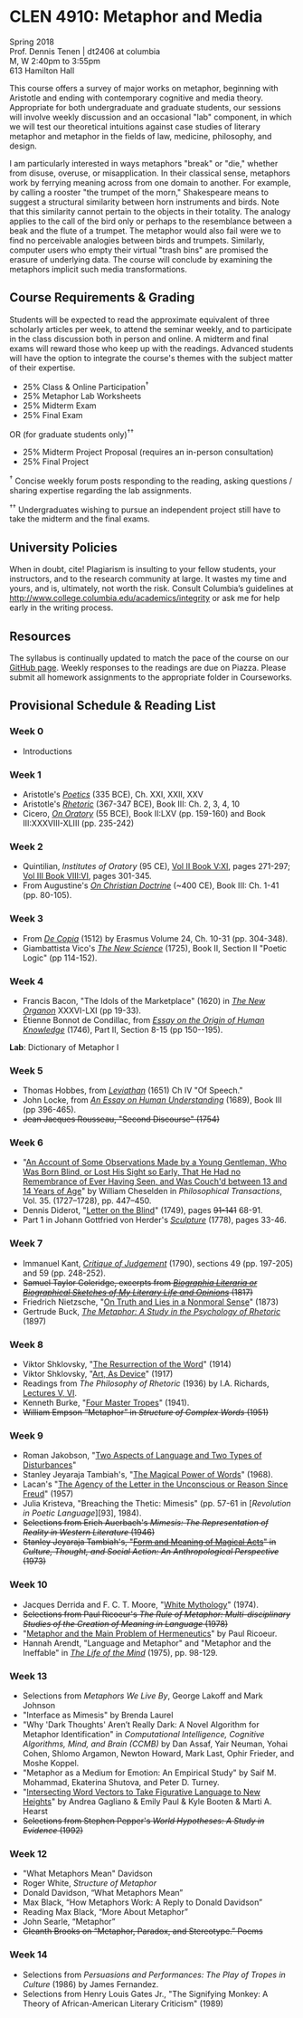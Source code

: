 # CLEN 4910: Metaphor and Media

Spring 2018  
Prof. Dennis Tenen | dt2406 at columbia  
M, W 2:40pm to 3:55pm  
613 Hamilton Hall  

This course offers a survey of major works on metaphor, beginning with
Aristotle and ending with contemporary cognitive and media theory. Appropriate
for both undergraduate and graduate students, our sessions will involve weekly
discussion and an occasional "lab" component, in which we will test our
theoretical intuitions against case studies of literary metaphor and metaphor
in the fields of law, medicine, philosophy, and design.

I am particularly interested in ways metaphors "break" or "die," whether from
disuse, overuse, or misapplication. In their classical sense, metaphors work
by ferrying meaning across from one domain to another. For example, by calling
a rooster "the trumpet of the morn," Shakespeare means to suggest a structural
similarity between horn instruments and birds. Note that this similarity
cannot pertain to the objects in their totality. The analogy applies to the
call of the bird only or perhaps to the resemblance between a beak and the
flute of a trumpet. The metaphor would also fail were we to find no
perceivable analogies between birds and trumpets. Similarly, computer users
who empty their virtual "trash bins" are promised the erasure of underlying
data. The course will conclude by examining the metaphors implicit such media
transformations.

## Course Requirements & Grading

Students will be expected to read the approximate equivalent of three
scholarly articles per week, to attend the seminar weekly, and to participate
in the class discussion both in person and online. A midterm and final exams
will reward those who keep up with the readings. Advanced students will have
the option to integrate the course's themes with the subject matter of their
expertise.

- 25%     Class & Online Participation<sup>†</sup>
- 25%     Metaphor Lab Worksheets
- 25%     Midterm Exam
- 25%     Final Exam

OR (for graduate students only)<sup>††</sup>

- 25%     Midterm Project Proposal (requires an in-person consultation)
- 25%     Final Project

<sup>†</sup> Concise weekly forum posts responding to the reading, asking
questions / sharing expertise regarding the lab assignments.

<sup>††</sup> Undergraduates wishing to pursue an independent project still
have to take the midterm and the final exams.

## University Policies

When in doubt, cite! Plagiarism is insulting to your fellow students, your
instructors, and to the research community at large. It wastes my time and
yours, and is, ultimately, not worth the risk. Consult Columbia’s guidelines
at <http://www.college.columbia.edu/academics/integrity> or ask me for help
early in the writing process.

## Resources

The syllabus is continually updated to match the pace of the course on our
[GitHub page](https://github.com/denten-courses/metaphor-media). Weekly
responses to the readings are due on Piazza. Please submit all homework
assignments to the appropriate folder in Courseworks.

## Provisional Schedule & Reading List

### Week 0

- Introductions

### Week 1

- Aristotle's *[Poetics][11]* (335 BCE), Ch. XXI, XXII, XXV
- Aristotle's *[Rhetoric][12]* (367-347 BCE), Book III: Ch. 2, 3, 4, 10
- Cicero, *[On Oratory][13]* (55 BCE), Book II:LXV (pp. 159-160) and Book
  III:XXXVIII-XLIII (pp. 235-242)

[11]: https://courseworks2.columbia.edu/courses/56904/files?preview=2276263
[12]: https://courseworks2.columbia.edu/courses/56904/files?preview=2276699
[13]: https://courseworks2.columbia.edu/courses/56904/files?preview=2276546


### Week 2

- Quintilian, *Institutes of Oratory* (95 CE), [Vol II Book V:XI][21], pages 271-297;
  [Vol III Book VIII:VI][22], pages 301-345.
- From Augustine's *[On Christian Doctrine][23]* (~400 CE), Book III: Ch. 1-41 (pp.
80-105).

[21]: https://courseworks2.columbia.edu/courses/56904/files?preview=2277285
[22]: https://courseworks2.columbia.edu/courses/56904/files?preview=2320377
[23]: https://courseworks2.columbia.edu/courses/56904/files?preview=2278182

### Week 3

- From [*De Copia*][32] (1512) by Erasmus Volume 24, Ch. 10-31 (pp. 304-348).
- Giambattista Vico's [*The New Science*][31] (1725), Book II,  Section II
  "Poetic Logic" (pp 114-152).

[31]: https://archive.org/download/newscienceofgiam030174mbp/newscienceofgiam030174mbp.pdf
[32]: https://courseworks2.columbia.edu/courses/56904/files?preview=2350934

### Week 4

- Francis Bacon, "The Idols of the Marketplace" (1620) in [*The New
  Organon*][41] XXXVI-LXI (pp 19-33).
- Étienne Bonnot de Condillac, from [*Essay on the Origin of Human
  Knowledge*][42] (1746), Part II, Section 8-15 (pp 150--195).

[41]: https://courseworks2.columbia.edu/courses/56904/files?preview=2351193
[42]: https://courseworks2.columbia.edu/courses/56904/files?preview=2412627

**Lab**: Dictionary of Metaphor I

### Week 5

- Thomas Hobbes, from [*Leviathan*][52] (1651) Ch IV "Of Speech."
- John Locke, from [*An Essay on Human Understanding*][51] (1689), Book III (pp
  396-465).
- ~~Jean Jacques Rousseau, "Second Discourse" (1754)~~

[51]: https://books.google.com/books/about/An_Essay_Concerning_Human_Understanding.html?id=pDNIAAAAMAAJ&printsec=frontcover&source=kp_read_button#v=onepage&q&f=false
[52]: https://books.google.com/books/download/Leviathan.pdf?id=2oc6AAAAMAAJ&output=pdf&sig=ACfU3U0l4HjJKjBN2NE6J7QqmAq4km0j4g

### Week 6

- "[An Account of Some Observations Made by a Young Gentleman, Who Was Born
  Blind, or Lost His Sight so Early, That He Had no Remembrance of Ever Having
Seen, and Was Couch'd between 13 and 14 Years of Age][63]" by William Cheselden in
*Philosophical Transactions*, Vol. 35. (1727–1728), pp. 447–450.
- Dennis Diderot, "[Letter on the Blind][62]" (1749), pages ~~91-141~~ 68-91.
- Part 1 in Johann Gottfried von Herder's [*Sculpture*][61] (1778), pages
  33-46.

[61]: https://courseworks2.columbia.edu/courses/56904/files?preview=2474324
[62]: https://courseworks2.columbia.edu/courses/56904/files?preview=2474379
[63]: https://courseworks2.columbia.edu/courses/56904/files?preview=2474441

### Week 7

- Immanuel Kant, [*Critique of Judgement*][72] (1790), sections 49 (pp. 197-205) and
59 (pp. 248-252).
- ~~Samuel Taylor Coleridge, excerpts from [*Biographia Literaria or Biographical
  Sketches of My Literary Life and Opinions*][71] (1817)~~
- Friedrich Nietzsche, "[On Truth and Lies in a Nonmoral Sense][73]" (1873)
- Gertrude Buck, *[The Metaphor: A Study in the Psychology of Rhetoric][74]* (1897)

[71]: https://archive.org/download/biographialitera00colerich/biographialitera00colerich.pdf
[72]: http://oll.libertyfund.org/sources/1899-facsimile-pdf-kant-the-critique-of-judgement/download
[73]: https://courseworks2.columbia.edu/courses/56904/files?preview=2474860
[74]: https://archive.org/download/metaphorstudyinp00buckrich/metaphorstudyinp00buckrich_bw.pdf

### Week 8

- Viktor Shklovsky, "[The Resurrection of the Word][82]" (1914)
- Viktor Shklovsky, "[Art, As Device][81]" (1917)
- Readings from *The Philosophy of Rhetoric* (1936) by I.A. Richards, [Lectures
  V, VI][83].
- Kenneth Burke, "[Four Master Tropes][84]" (1941).
- ~~William Empson “Metaphor” in *Structure of Complex Words* (1951)~~

[81]: https://read-dukeupress-edu.ezproxy.cul.columbia.edu/poetics-today/article/36/3/151-174/21143
[82]: https://courseworks2.columbia.edu/courses/56904/files?preview=2660889
[83]: https://courseworks2.columbia.edu/courses/56904/files?preview=2660928
[84]: https://www-jstor-org.ezproxy.cul.columbia.edu/stable/4332286?seq=1#page_scan_tab_contents

### Week 9

- Roman Jakobson, "[Two Aspects of Language and Two Types of
  Disturbances][92]"
- Stanley Jeyaraja Tambiah's, "[The Magical Power of Words][102]" (1968).
- Lacan's "[The Agency of the Letter in the Unconscious or Reason Since
  Freud][91]" (1957)
- Julia Kristeva, "Breaching the Thetic: Mimesis" (pp. 57-61 in [*Revolution in
  Poetic Language*][93], 1984).
- ~~Selections from Erich Auerbach's *Mimesis: The Representation of Reality
  in Western Literature* (1946)~~
- ~~Stanley Jeyaraja Tambiah's, "[Form and Meaning of Magical Acts][101]" in *Culture,
  Thought, and Social Action: An Anthropological Perspective* (1973)~~

[91]: https://courseworks2.columbia.edu/courses/56904/files?preview=2660957
[92]: https://courseworks2.columbia.edu/courses/56904/files?preview=2660960
[92]: https://courseworks2.columbia.edu/courses/56904/files?preview=2661582
[101]: https://www.haujournal.org/index.php/hau/article/view/hau7.3.030
[102]: http://www.jstor.org.ezproxy.cul.columbia.edu/stable/2798500?seq=1#page_scan_tab_contents

### Week 10

- Jacques Derrida and F. C. T. Moore, "[White Mythology][111]" (1974).
- ~~Selections from Paul Ricoeur's *The Rule of Metaphor: Multi-disciplinary
  Studies of the Creation of Meaning in Language* (1978)~~
- "[Metaphor and the Main Problem of Hermeneutics][112]" by Paul Ricoeur.
- Hannah Arendt, "Language and Metaphor" and "Metaphor and the Ineffable" in
  [*The Life of the Mind*][113] (1975), pp. 98-129.

[111]: https://www.jstor.org/stable/468341?seq=1#page_scan_tab_contents
[112]: https://www-jstor-org.ezproxy.cul.columbia.edu/stable/468343?seq=1#page_scan_tab_contents
[113]: https://courseworks2.columbia.edu/courses/56904/files?preview=2661709

### Week 13

- Selections from *Metaphors We Live By*, George Lakoff and Mark Johnson
- "Interface as Mimesis" by Brenda Laurel
- "Why 'Dark Thoughts' Aren’t Really Dark: A Novel Algorithm for Metaphor
  Identification" in *Computational Intelligence, Cognitive Algorithms, Mind,
and Brain (CCMB)* by Dan Assaf, Yair Neuman, Yohai Cohen, Shlomo Argamon,
Newton Howard, Mark Last, Ophir Frieder, and Moshe Koppel.
- "Metaphor as a Medium for Emotion: An Empirical Study" by Saif M. Mohammad,
  Ekaterina Shutova, and Peter D. Turney.
- "[Intersecting Word Vectors to Take Figurative Language to New Heights][141]" by
  Andrea Gagliano & Emily Paul & Kyle Booten & Marti A. Hearst
- ~~Selections from Stephen Pepper's *World Hypotheses: A Study in Evidence*
(1992)~~

[141]: http://www.site.uottawa.ca/~szpak/pub/_CLfL2016_draft_proceedings.pdf#page=32

### Week 12

- "What Metaphors Mean" Davidson
- Roger White, *Structure of Metaphor*
- Donald Davidson, “What Metaphors Mean”
- Max Black, “How Metaphors Work: A Reply to Donald Davidson”
- Reading Max Black, “More About Metaphor”
- John Searle, “Metaphor”
- ~~Cleanth Brooks on “Metaphor, Paradox, and Stereotype.” Poems~~

### Week 14

- Selections from *Persuasions and Performances: The Play of Tropes in
  Culture* (1986) by James Fernandez.
- Selections from Henry Louis Gates Jr., "The Signifying Monkey: A Theory of
  African-American Literary Criticism" (1989)
